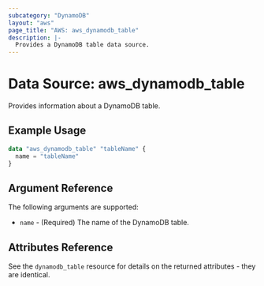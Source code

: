 ```yaml
---
subcategory: "DynamoDB"
layout: "aws"
page_title: "AWS: aws_dynamodb_table"
description: |-
  Provides a DynamoDB table data source.
---
```


# Data Source: aws_dynamodb_table

Provides information about a DynamoDB table.

## Example Usage

```terraform
data "aws_dynamodb_table" "tableName" {
  name = "tableName"
}
```

## Argument Reference

The following arguments are supported:

* `name` - (Required) The name of the DynamoDB table.

## Attributes Reference

See the `dynamodb_table` resource for details on the
returned attributes - they are identical.
